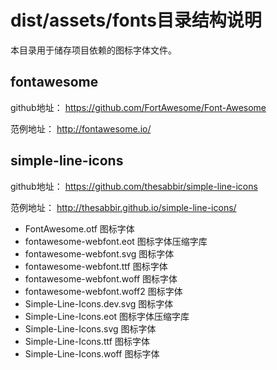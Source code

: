 ﻿# dist/assets/fonts目录结构说明

本目录用于储存项目依赖的图标字体文件。

## fontawesome

github地址：
https://github.com/FortAwesome/Font-Awesome

范例地址：
http://fontawesome.io/

## simple-line-icons

github地址：
https://github.com/thesabbir/simple-line-icons

范例地址：
http://thesabbir.github.io/simple-line-icons/

* FontAwesome.otf 图标字体
* fontawesome-webfont.eot 图标字体压缩字库
* fontawesome-webfont.svg 图标字体
* fontawesome-webfont.ttf 图标字体
* fontawesome-webfont.woff 图标字体
* fontawesome-webfont.woff2 图标字体
* Simple-Line-Icons.dev.svg 图标字体
* Simple-Line-Icons.eot 图标字体压缩字库
* Simple-Line-Icons.svg 图标字体
* Simple-Line-Icons.ttf 图标字体
* Simple-Line-Icons.woff 图标字体